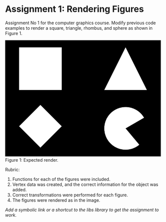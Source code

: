 # Assignment 1: Rendering Figures

Assignment No 1 for the computer graphics course. Modify previous code examples to render a square, triangle, rhombus, and sphere as shown in Figure 1.

![Figure 1](Images/triangle_box_sphere_rhombus.png)
<br/>Figure 1: Expected render.

Rubric:

1. Functions for each of the figures were included.
2. Vertex data was created, and the correct information for the object was added.
3. Correct transformations were performed for each figure.
4. The figures were rendered as in the image.

*Add a symbolic link or a shortcut to the libs library to get the assignment to work.*
